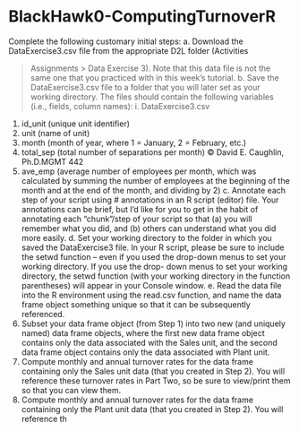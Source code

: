 # BlackHawk0-ComputingTurnoverR

Complete the following customary initial steps:
a. Download the DataExercise3.csv file from the appropriate D2L folder (Activities
> Assignments > Data Exercise 3). Note that this data file is not the same one that
you practiced with in this week’s tutorial.
b. Save the DataExercise3.csv file to a folder that you will later set as your working
directory. The files should contain the following variables (i.e., fields, column
names):
i. DataExercise3.csv
1. id_unit (unique unit identifier)
2. unit (name of unit)
3. month (month of year, where 1 = January, 2 = February, etc.)
4. total_sep (total number of separations per month)
© David E. Caughlin, Ph.D.MGMT 442
5. ave_emp (average number of employees per month, which was
calculated by summing the number of employees at the beginning
of the month and at the end of the month, and dividing by 2)
c. Annotate each step of your script using # annotations in an R script (editor) file.
Your annotations can be brief, but I’d like for you to get in the habit of annotating
each “chunk”/step of your script so that (a) you will remember what you did, and
(b) others can understand what you did more easily.
d. Set your working directory to the folder in which you saved the DataExercise3
file. In your R script, please be sure to include the setwd function – even if you
used the drop-down menus to set your working directory. If you use the drop-
down menus to set your working directory, the setwd function (with your working
directory in the function parentheses) will appear in your Console window.
e. Read the data file into the R environment using the read.csv function, and name
the data frame object something unique so that it can be subsequently referenced.
2. Subset your data frame object (from Step 1) into two new (and uniquely named) data
frame objects, where the first new data frame object contains only the data associated
with the Sales unit, and the second data frame object contains only the data associated
with Plant unit.
3. Compute monthly and annual turnover rates for the data frame containing only the
Sales unit data (that you created in Step 2). You will reference these turnover rates in Part
Two, so be sure to view/print them so that you can view them.
4. Compute monthly and annual turnover rates for the data frame containing only the
Plant unit data (that you created in Step 2). You will reference th
